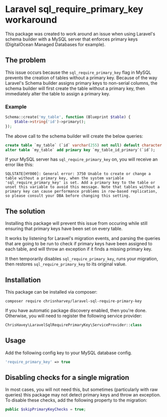 # Laravel sql_require_primary_key workaround

This package was created to work around an issue when using Laravel's schema builder with a
MySQL server that enforces primary keys (DigitalOcean Managed Databases for example).

## The problem

This issue occurs because the `sql_require_primary_key` flag in MySQL prevents the creation
of tables without a primary key. Because of the way Laravel's Schema builder assigns primary
keys to non-serial columns, the schema builder will first create the table without a primary
key, then immediately alter the table to assign a primary key.

### Example

```php
Schema::create('my_table', function (Blueprint $table) {
    $table->string('id')->primary();
});
```

The above call to the schema builder will create the below queries:

```sql
create table `my_table` (`id` varchar(255) not null) default character set utf8mb4 collate 'utf8mb4_unicode_ci';
alter table `my_table` add primary key `my_table_id_primary`(`id`);
```

If your MySQL server has `sql_require_primary_key` on, you will receive an error like this:

```
SQLSTATE[HY000]: General error: 3750 Unable to create or change a table without a primary key, when the system variable 'sql_require_primary_key' is set. Add a primary key to the table or unset this variable to avoid this message. Note that tables without a primary key can cause performance problems in row-based replication, so please consult your DBA before changing this setting.
```

## The solution

Installing this package will prevent this issue from occuring while still ensuring that primary
keys have been set on every table.

It works by listening for Laravel's migration events, and parsing the queries that are going
to be run to check if primary keys have been assigned to each table, and will throw an exception
if it finds a missing primary key.

It then temporarily disables `sql_require_primary_key`, runs your migration, then restores
`sql_require_primary_key` to its original value.

## Installation

This package can be installed via composer:

```
composer require chrisnharvey/laravel-sql-require-primary-key
```

If you have automatic package discovery enabled, then you're done. Otherwise, you will need to
register the following service provider:

```php
ChrisHavey\LaravelSqlRequirePrimaryKey\ServiceProvider::class
```

## Usage

Add the following config key to your MySQL database config.

```php
'require_primary_key' => true
```

## Disabling checks for a single migration

In most cases, you will not need this, but sometimes (particularly with raw queries) this package
may not detect primary keys and throw an exception. To disable these checks, add the following property
to the migration:

```php
public $skipPrimaryKeyChecks = true;
```